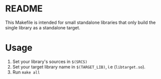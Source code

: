 # README

This Makefile is intended for small standalone libraries that only build the single library as a standalone target.

# Usage

1. Set your library's sources in `$(SRCS)`
2. Set your target library name in `$(TARGET_LIB)`, i.e (`libtarget.so`).
3. Run `make all`
